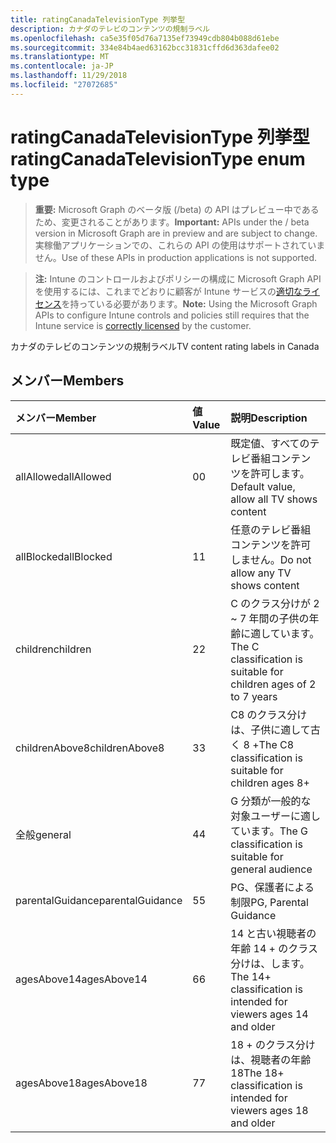 ```yaml
---
title: ratingCanadaTelevisionType 列挙型
description: カナダのテレビのコンテンツの規制ラベル
ms.openlocfilehash: ca5e35f05d76a7135ef73949cdb804b088d61ebe
ms.sourcegitcommit: 334e84b4aed63162bcc31831cffd6d363dafee02
ms.translationtype: MT
ms.contentlocale: ja-JP
ms.lasthandoff: 11/29/2018
ms.locfileid: "27072685"
---
```

# <a name="ratingcanadatelevisiontype-enum-type"></a><span data-ttu-id="b9df2-103">ratingCanadaTelevisionType 列挙型</span><span class="sxs-lookup"><span data-stu-id="b9df2-103">ratingCanadaTelevisionType enum type</span></span>

> <span data-ttu-id="b9df2-104">**重要:** Microsoft Graph のベータ版 (/beta) の API はプレビュー中であるため、変更されることがあります。</span><span class="sxs-lookup"><span data-stu-id="b9df2-104">**Important:** APIs under the / beta version in Microsoft Graph are in preview and are subject to change.</span></span> <span data-ttu-id="b9df2-105">実稼働アプリケーションでの、これらの API の使用はサポートされていません。</span><span class="sxs-lookup"><span data-stu-id="b9df2-105">Use of these APIs in production applications is not supported.</span></span>

> <span data-ttu-id="b9df2-106">**注:** Intune のコントロールおよびポリシーの構成に Microsoft Graph API を使用するには、これまでどおりに顧客が Intune サービスの[適切なライセンス](https://go.microsoft.com/fwlink/?linkid=839381)を持っている必要があります。</span><span class="sxs-lookup"><span data-stu-id="b9df2-106">**Note:** Using the Microsoft Graph APIs to configure Intune controls and policies still requires that the Intune service is [correctly licensed](https://go.microsoft.com/fwlink/?linkid=839381) by the customer.</span></span>

<span data-ttu-id="b9df2-107">カナダのテレビのコンテンツの規制ラベル</span><span class="sxs-lookup"><span data-stu-id="b9df2-107">TV content rating labels in Canada</span></span>
## <a name="members"></a><span data-ttu-id="b9df2-108">メンバー</span><span class="sxs-lookup"><span data-stu-id="b9df2-108">Members</span></span>
|<span data-ttu-id="b9df2-109">メンバー</span><span class="sxs-lookup"><span data-stu-id="b9df2-109">Member</span></span>|<span data-ttu-id="b9df2-110">値</span><span class="sxs-lookup"><span data-stu-id="b9df2-110">Value</span></span>|<span data-ttu-id="b9df2-111">説明</span><span class="sxs-lookup"><span data-stu-id="b9df2-111">Description</span></span>|
|:---|:---|:---|
|<span data-ttu-id="b9df2-112">allAllowed</span><span class="sxs-lookup"><span data-stu-id="b9df2-112">allAllowed</span></span>|<span data-ttu-id="b9df2-113">0</span><span class="sxs-lookup"><span data-stu-id="b9df2-113">0</span></span>|<span data-ttu-id="b9df2-114">既定値、すべてのテレビ番組コンテンツを許可します。</span><span class="sxs-lookup"><span data-stu-id="b9df2-114">Default value, allow all TV shows content</span></span>|
|<span data-ttu-id="b9df2-115">allBlocked</span><span class="sxs-lookup"><span data-stu-id="b9df2-115">allBlocked</span></span>|<span data-ttu-id="b9df2-116">1</span><span class="sxs-lookup"><span data-stu-id="b9df2-116">1</span></span>|<span data-ttu-id="b9df2-117">任意のテレビ番組コンテンツを許可しません。</span><span class="sxs-lookup"><span data-stu-id="b9df2-117">Do not allow any TV shows content</span></span>|
|<span data-ttu-id="b9df2-118">children</span><span class="sxs-lookup"><span data-stu-id="b9df2-118">children</span></span>|<span data-ttu-id="b9df2-119">2</span><span class="sxs-lookup"><span data-stu-id="b9df2-119">2</span></span>|<span data-ttu-id="b9df2-120">C のクラス分けが 2 ~ 7 年間の子供の年齢に適しています。</span><span class="sxs-lookup"><span data-stu-id="b9df2-120">The C classification is suitable for children ages of 2 to 7 years</span></span>|
|<span data-ttu-id="b9df2-121">childrenAbove8</span><span class="sxs-lookup"><span data-stu-id="b9df2-121">childrenAbove8</span></span>|<span data-ttu-id="b9df2-122">3</span><span class="sxs-lookup"><span data-stu-id="b9df2-122">3</span></span>|<span data-ttu-id="b9df2-123">C8 のクラス分けは、子供に適して古く 8 +</span><span class="sxs-lookup"><span data-stu-id="b9df2-123">The C8 classification is suitable for children ages 8+</span></span>|
|<span data-ttu-id="b9df2-124">全般</span><span class="sxs-lookup"><span data-stu-id="b9df2-124">general</span></span>|<span data-ttu-id="b9df2-125">4</span><span class="sxs-lookup"><span data-stu-id="b9df2-125">4</span></span>|<span data-ttu-id="b9df2-126">G 分類が一般的な対象ユーザーに適しています。</span><span class="sxs-lookup"><span data-stu-id="b9df2-126">The G classification is suitable for general audience</span></span>|
|<span data-ttu-id="b9df2-127">parentalGuidance</span><span class="sxs-lookup"><span data-stu-id="b9df2-127">parentalGuidance</span></span>|<span data-ttu-id="b9df2-128">5</span><span class="sxs-lookup"><span data-stu-id="b9df2-128">5</span></span>|<span data-ttu-id="b9df2-129">PG、保護者による制限</span><span class="sxs-lookup"><span data-stu-id="b9df2-129">PG, Parental Guidance</span></span>|
|<span data-ttu-id="b9df2-130">agesAbove14</span><span class="sxs-lookup"><span data-stu-id="b9df2-130">agesAbove14</span></span>|<span data-ttu-id="b9df2-131">6</span><span class="sxs-lookup"><span data-stu-id="b9df2-131">6</span></span>|<span data-ttu-id="b9df2-132">14 と古い視聴者の年齢 14 + のクラス分けは、します。</span><span class="sxs-lookup"><span data-stu-id="b9df2-132">The 14+ classification is intended for viewers ages 14 and older</span></span>|
|<span data-ttu-id="b9df2-133">agesAbove18</span><span class="sxs-lookup"><span data-stu-id="b9df2-133">agesAbove18</span></span>|<span data-ttu-id="b9df2-134">7</span><span class="sxs-lookup"><span data-stu-id="b9df2-134">7</span></span>|<span data-ttu-id="b9df2-135">18 + のクラス分けは、視聴者の年齢 18</span><span class="sxs-lookup"><span data-stu-id="b9df2-135">The 18+ classification is intended for viewers ages 18 and older</span></span>|





